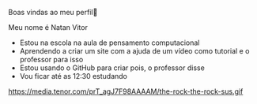 Boas vindas ao meu perfil👋

Meu nome é Natan Vitor

- Estou na escola na aula de pensamento computacional
- Aprendendo a criar um site com a ajuda de um vídeo como tutorial e o professor para isso
- Estou usando o GitHub para criar pois, o professor disse
- Vou ficar até as 12:30 estudando



https://media.tenor.com/prT_agJ7F98AAAAM/the-rock-the-rock-sus.gif
